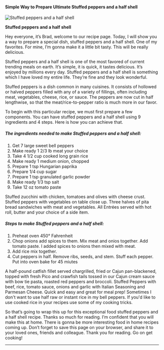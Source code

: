             

#### Simple Way to Prepare Ultimate Stuffed peppers and a half shell

![Stuffed peppers and a half shell](https://img-global.cpcdn.com/recipes/6337467392196608/751x532cq70/stuffed-peppers-and-a-half-shell-recipe-main-photo.jpg)

**Stuffed peppers and a half shell**

Hey everyone, it’s Brad, welcome to our recipe page. Today, I will show you a way to prepare a special dish, stuffed peppers and a half shell. One of my favorites. For mine, I’m gonna make it a little bit tasty. This will be really delicious.

Stuffed peppers and a half shell is one of the most favored of current trending meals on earth. It’s simple, it is quick, it tastes delicious. It’s enjoyed by millions every day. Stuffed peppers and a half shell is something which I have loved my entire life. They’re fine and they look wonderful.

Stuffed peppers is a dish common in many cuisines. It consists of hollowed or halved peppers filled with any of a variety of fillings, often including meat, vegetables, cheese, rice, or sauce. The peppers are now cut in half lengthwise, so that the meat/rice-to-pepper ratio is much more in our favor.

To begin with this particular recipe, we must first prepare a few components. You can have stuffed peppers and a half shell using 9 ingredients and 4 steps. Here is how you can achieve that.

##### The ingredients needed to make Stuffed peppers and a half shell:

1.  Get 7 large sweet bell peppers
2.  Make ready 1 2/3 lb meat your choice
3.  Take 4 1/2 cup cooked long grain rice
4.  Make ready 1 medium onion, chopped
5.  Prepare 1 tsp Hungarian paprika
6.  Prepare 1/4 cup sugar
7.  Prepare 1 tsp granulated garlic powder
8.  Make ready 1/3 tsp salt
9.  Take 12 oz tomato paste

Stuffed zucchini with chicken, tomatoes and olives with cheese crust. Stuffed peppers with vegetables on table close up. Three halves of pita bread sandwiches with meat and vegetables. All Entrées served with hot roll, butter and your choice of a side item.

##### Steps to make Stuffed peppers and a half shell:

1.  Preheat oven 450° Fahrenheit
2.  Chop onions add spices to them. Mix meat and onios together. Add tomato paste. I added spices to onions then mixed with meat.
3.  Add rice mix together.
4.  Cut peppers in half. Remove ribs, seeds, and stem. Stuff each pepper. Put into oven bake for 45 miutes

A half-pound catfish fillet served chargrilled, fried or Cajun pan-blackened, topped with fresh Pico and crawfish tails tossed in our Cajun cream sauce with bow tie pasta, roasted red peppers and broccoli. Stuffed Peppers with beef, rice, tomato sauce, onions and garlic with Italian Seasoning and Parmesan Cheese. Quick and easy and great for meal prep! Sometimes I don't want to use half raw or instant rice in my bell peppers. If you'd like to use cooked rice in your recipes use some of my cooking tricks.

So that’s going to wrap this up for this exceptional food stuffed peppers and a half shell recipe. Thanks so much for reading. I’m confident that you will make this at home. There is gonna be more interesting food in home recipes coming up. Don’t forget to save this page on your browser, and share it to your loved ones, friends and colleague. Thank you for reading. Go on get cooking!

* * *